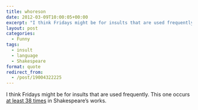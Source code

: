 ```yaml
---
title: whoreson
date: 2012-03-09T10:00:05+00:00
excerpt: "I think Fridays might be for insults that are used frequently."
layout: post
categories:
  - Funny
tags:
  - insult
  - language
  - Shakespeare
format: quote
redirect_from:
  - /post/19004322225
---
```

I think Fridays might be for insults that are used frequently. This one occurs [at least 38 times](http://www.opensourceshakespeare.org/search/search-keyword.php) in Shakespeare’s works.